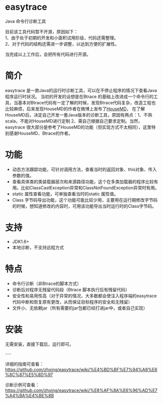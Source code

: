 easytrace
=========

Java 命令行诊断工具

目前该工具代码暂不开源，原因如下：<br>
1、由于处于初期的开发和小面积试用阶级，代码还需整理。<br>
2、对于代码的结构还需进一步调整，以达到方便的扩展性。<br>

当完成以上工作后，会把所有代码进行开源。

# 简介
easytrace 是一款Java的运行时诊断工具，可以在不停止程序的情况下查看Java程序运行时状况。
当初的开发的设想是在Btrace 的基础上改进成一个命令行的工具，当基本对Btrace代码有一定了解的时候，发现Btrace代码复杂，改造工程也比较麻烦，后来发现HouseMD的作者在微博上发布了[HouseMD](https://github.com/zhongl/HouseMD)，
在了解HouseMD后，决定自己开发一套Java版本的诊断工具，原因有两点：1、不熟scala，不能对HouseMD进行定制  2、需自己根据自己要求定制。当然，easytrace 很大部分是参考了HouseMD的功能（但实现方式不太相同），这里特别感谢HouseMD、Btrace的作者。

# 功能
* 动态方法跟踪功能，可针对调用方法，查看当时的返回对象、this对象、传入参数的值。
* 查看具体类的类装载器层次和来源路径功能，这个在多类加载器的程序比较有用。比如ClassCastException异常和ClassNotFoundException异常时有用。
* static 属性查看功能，可单独查看当时的static 属性值。
* Class 字节码导出功能，这个功能可能比较少用，主要用在运行期修改字节码的时候，想知道修改的内容时，可用该功能导出当时运行时的Class字节码。


# 支持
* JDK1.6+
* 本地诊断，不支持远程方式

# 特点
* 命令行诊断（非Btrace的脚本方式）
* 诊断后对程序无残留代码段（Btrace 脚本执行后有残留代码）
* 安全性和易用性高（对于异常的情况，大多数都会使注入程序端的easytrace代码中断和恢复原有更改，从而保证目标程序的安全和无残留）
* 文件小、无依赖jar（所有需要的jar包都已经打进jar中，或者自己实现）


# 安装
无需安装，直接下载后，运行即可。

·····

详细的指南可查看：https://github.com/zhxing/easytrace/wiki/%E4%BD%BF%E7%94%A8%E6%8C%87%E5%8D%97

诊断示例可查看：https://github.com/zhxing/easytrace/wiki/%E8%AF%8A%E6%96%AD%E7%A4%BA%E4%BE%8B
